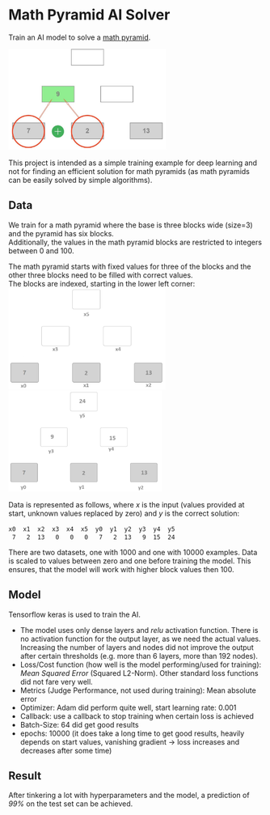 # Math Pyramid AI Solver
Train an AI model to solve a [math pyramid](https://tobias-gaenzler.github.io/math-pyramid-react/).

<img alt="Math pyramid rule" src="https://github.com/tobias-gaenzler/math-pyramid/blob/main/src/main/resources/images/help_start.jpg?raw=true" height="200" />

This project is intended as a simple training example for deep learning and not for finding an efficient solution for math pyramids (as math pyramids can be easily solved by simple algorithms).

## Data
We train for a math pyramid where the base is three blocks wide (size=3) and the pyramid has six blocks.  
Additionally, the values in the math pyramid blocks are restricted to integers between 0 and 100.

The math pyramid starts with fixed values for three of the blocks and the other three blocks need to be filled with correct values.   
The blocks are indexed, starting in the lower left corner:  
<img alt="Math pyramid input indices" src="https://github.com/tobias-gaenzler/math-pyramid-ai-solver/blob/main/field_indices_input_x.png?raw=true" height="200" />
<img alt="Math pyramid solution indices" src="https://raw.githubusercontent.com/tobias-gaenzler/math-pyramid-ai-solver/main/field_indices_solution_y.png?raw=true" height="200" />


Data is represented as follows, where _x_ is the input (values provided at start, unknown values replaced by zero)
and _y_ is the correct solution:
``` 
x0  x1  x2  x3  x4  x5  y0  y1  y2  y3  y4  y5
 7   2  13   0   0   0   7   2  13   9  15  24
```

There are two datasets, one with 1000 and one with 10000 examples.
Data is scaled to values between zero and one before training the model.
This ensures, that the model will work with higher block values then 100.

## Model
Tensorflow keras is used to train the AI.  
* The model uses only dense layers and _relu_ activation function. There is no activation function for the output layer, as we need the actual values.
Increasing the number of layers and nodes did not improve the output after certain thresholds (e.g. more than 6 layers, more than 192 nodes).  
* Loss/Cost function (how well is the model performing/used for training): _Mean Squared Error_ (Squared L2-Norm). Other standard loss functions did not fare very well.  
* Metrics (Judge Performance, not used during training): Mean absolute error
* Optimizer: Adam did perform quite well, start learning rate: 0.001
* Callback: use a callback to stop training when certain loss is achieved
* Batch-Size: 64 did get good results
* epochs: 10000 (it does take a long time to get good results, heavily depends on start values, vanishing gradient -> loss increases and decreases after some time)

## Result
After tinkering a lot with hyperparameters and the model, a prediction of _99%_ on the test set can be achieved.



